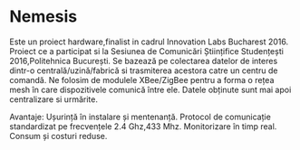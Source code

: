# Nemesis

Este un proiect hardware,finalist in cadrul Innovation Labs Bucharest 2016.
Proiect ce a participat si la Sesiunea de Comunicări Științifice Studențești 2016,Politehnica București.
Se bazează pe colectarea datelor de interes dintr-o centrală/uzină/fabrică si trasmiterea acestora catre un centru de comandă.
Ne folosim de modulele XBee/ZigBee pentru a forma o rețea mesh în care dispozitivele comunică între ele.
Datele obținute sunt mai apoi centralizare si urmărite.

Avantaje:
Ușurință în instalare și mentenanță.
Protocol de comunicație standardizat pe frecvențele 2.4 Ghz,433 Mhz.
Monitorizare în timp real.
Consum și costuri reduse.
